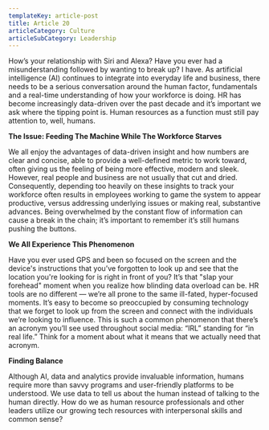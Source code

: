```yaml
---
templateKey: article-post
title: Article 20
articleCategory: Culture
articleSubCategory: Leadership
---
```


How’s your relationship with Siri and Alexa? Have you ever had a misunderstanding followed by wanting to break up? I have. As artificial intelligence (AI) continues to integrate into everyday life and business, there needs to be a serious conversation around the human factor, fundamentals and a real-time understanding of how your workforce is doing. HR has become increasingly data-driven over the past decade and it’s important we ask where the tipping point is. Human resources as a function must still pay attention to, well, humans.

**The Issue: Feeding The Machine While The Workforce Starves**

We all enjoy the advantages of data-driven insight and how numbers are clear and concise, able to provide a well-defined metric to work toward, often giving us the feeling of being more effective, modern and sleek. However, real people and business are not usually that cut and dried. Consequently, depending too heavily on these insights to track your workforce often results in employees working to game the system to appear productive, versus addressing underlying issues or making real, substantive advances. Being overwhelmed by the constant flow of information can cause a break in the chain; it’s important to remember it’s still humans pushing the buttons.

**We All Experience This Phenomenon**

Have you ever used GPS and been so focused on the screen and the device's instructions that you’ve forgotten to look up and see that the location you're looking for is right in front of you? It’s that "slap your forehead" moment when you realize how blinding data overload can be. HR tools are no different — we’re all prone to the same ill-fated, hyper-focused moments. It’s easy to become so preoccupied by consuming technology that we forget to look up from the screen and connect with the individuals we’re looking to influence. This is such a common phenomenon that there’s an acronym you’ll see used throughout social media: “IRL” standing for “in real life.” Think for a moment about what it means that we actually need that acronym.

**Finding Balance**

Although AI, data and analytics provide invaluable information, humans require more than savvy programs and user-friendly platforms to be understood. We use data to tell us about the human instead of talking to the human directly. How do we as human resource professionals and other leaders utilize our growing tech resources with interpersonal skills and common sense?
